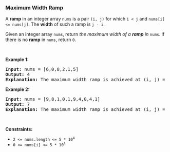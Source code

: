 
<h3>Maximum Width Ramp</h3>
<div><p>A <strong>ramp</strong> in an integer array <code>nums</code> is a pair <code>(i, j)</code> for which <code>i &lt; j</code> and <code>nums[i] &lt;= nums[j]</code>. The <strong>width</strong> of such a ramp is <code>j - i</code>.</p>
<p>Given an integer array <code>nums</code>, return <em>the maximum width of a <strong>ramp</strong> in </em><code>nums</code>. If there is no <strong>ramp</strong> in <code>nums</code>, return <code>0</code>.</p>
<p> </p>
<p><strong>Example 1:</strong></p>
<pre><strong>Input:</strong> nums = [6,0,8,2,1,5]
<strong>Output:</strong> 4
<strong>Explanation:</strong> The maximum width ramp is achieved at (i, j) = (1, 5): nums[1] = 0 and nums[5] = 5.
</pre>
<p><strong>Example 2:</strong></p>
<pre><strong>Input:</strong> nums = [9,8,1,0,1,9,4,0,4,1]
<strong>Output:</strong> 7
<strong>Explanation:</strong> The maximum width ramp is achieved at (i, j) = (2, 9): nums[2] = 1 and nums[9] = 1.
</pre>
<p> </p>
<p><strong>Constraints:</strong></p>
<ul>
<li><code>2 &lt;= nums.length &lt;= 5 * 10<sup>4</sup></code></li>
<li><code>0 &lt;= nums[i] &lt;= 5 * 10<sup>4</sup></code></li>
</ul>
</div>
